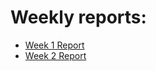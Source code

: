 # Weekly reports:
- [Week 1 Report](https://github.com/L42ARO/CIS4900_RoboticNavigator/wiki/Week-1-Report)
- [Week 2 Report](https://github.com/L42ARO/CIS4900_RoboticNavigator/wiki/Week-2-Report)
